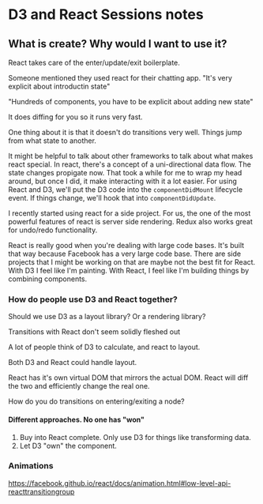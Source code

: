 # D3 and React Sessions notes

## What is create? Why would I want to use it?

React takes care of the enter/update/exit boilerplate.

Someone mentioned they used react for their chatting app. "It's very explicit about introductin state"

"Hundreds of components, you have to be explicit about adding new state"

It does diffing for you so it runs very fast.

One thing about it is that it doesn't do transitions very well. Things jump from what state to another.

It might be helpful to talk about other frameworks to talk about what makes react special. In react, there's a concept of a uni-directional data flow. The state changes propigate now. That took a while for me to wrap my head around, but once I did, it make interacting with it a lot easier. For using React and D3, we'll put the D3 code into the `componentDidMount` lifecycle event. If things change, we'll hook that into `componentDidUpdate`.

I recently started using react for a side project. For us, the one of the most powerful features of react is server side rendering. Redux also works great for undo/redo functionality.

React is really good when you're dealing with large code bases. It's built that way because Facebook has a very large code base. There are side projects that I might be working on that are maybe not the best fit for React. With D3 I feel like I'm painting. With React, I feel like I'm building things by combining components.

### How do people use D3 and React together?

Should we use D3 as a layout library? Or a rendering library?

Transitions with React don't seem solidly fleshed out

A lot of people think of D3 to calculate, and react to layout.

Both D3 and React could handle layout.

React has it's own virtual DOM that mirrors the actual DOM. React will diff the two and efficiently change the real one.

How do you do transitions on entering/exiting a node?

#### Different approaches. No one has "won"

1. Buy into React complete. Only use D3 for things like transforming data.
2. Let D3 "own" the component.


### Animations

https://facebook.github.io/react/docs/animation.html#low-level-api-reacttransitiongroup
